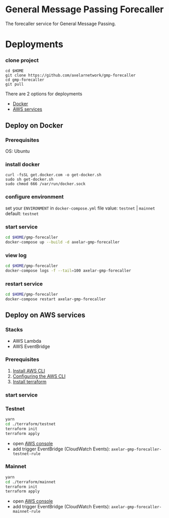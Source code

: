 # General Message Passing Forecaller
The forecaller service for General Message Passing.

# Deployments
### clone project
```
cd $HOME
git clone https://github.com/axelarnetwork/gmp-forecaller
cd gmp-forecaller
git pull
```

There are 2 options for deployments
- [Docker](#deploy-on-docker)
- [AWS services](#deploy-on-aws-services)

## Deploy on Docker
### Prerequisites
OS: Ubuntu

### install docker
```
curl -fsSL get.docker.com -o get-docker.sh
sudo sh get-docker.sh
sudo chmod 666 /var/run/docker.sock
```

### configure environment
set your `ENVIRONMENT` in `docker-compose.yml` file
value: `testnet` | `mainnet`
default: `testnet`

### start service
```bash
cd $HOME/gmp-forecaller
docker-compose up --build -d axelar-gmp-forecaller
```
### view log
```bash
cd $HOME/gmp-forecaller
docker-compose logs -f --tail=100 axelar-gmp-forecaller
```
### restart service
```bash
cd $HOME/gmp-forecaller
docker-compose restart axelar-gmp-forecaller
```

## Deploy on AWS services
### Stacks
- AWS Lambda
- AWS EventBridge

### Prerequisites
1. [Install AWS CLI](https://docs.aws.amazon.com/cli/latest/userguide/getting-started-prereqs.html)
2. [Configuring the AWS CLI](https://docs.aws.amazon.com/cli/latest/userguide/cli-chap-configure.html)
3. [Install terraform](https://learn.hashicorp.com/tutorials/terraform/install-cli)

### start service
### Testnet
```bash
yarn
cd ./terraform/testnet
terraform init
terraform apply
```
- open [AWS console](https://console.aws.amazon.com/lambda/home#/functions/axelar-gmp-forecaller-testnet?tab=configure)
- add trigger EventBridge (CloudWatch Events): `axelar-gmp-forecaller-testnet-rule`

### Mainnet
```bash
yarn
cd ./terraform/mainnet
terraform init
terraform apply
```
- open [AWS console](https://console.aws.amazon.com/lambda/home#/functions/axelar-gmp-forecaller-mainnet?tab=configure)
- add trigger EventBridge (CloudWatch Events): `axelar-gmp-forecaller-mainnet-rule`